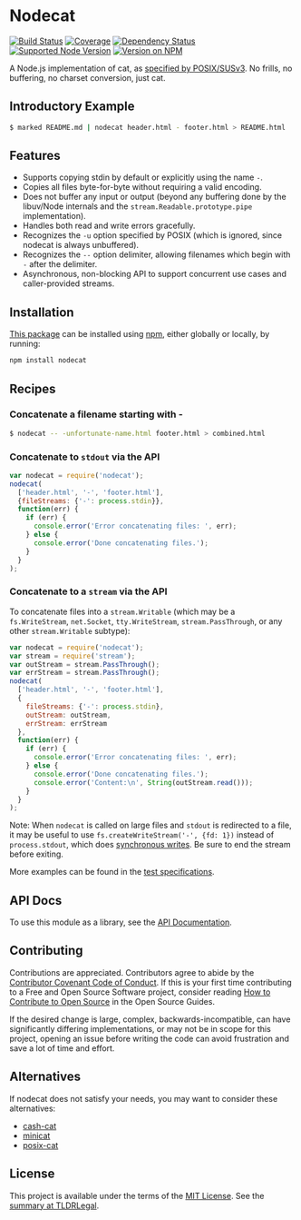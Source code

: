 Nodecat
========

[![Build Status](https://img.shields.io/github/actions/workflow/status/kevinoid/nodecat/node.js.yml?branch=main&style=flat&label=build)](https://github.com/kevinoid/nodecat/actions?query=branch%3Amain)
[![Coverage](https://img.shields.io/codecov/c/github/kevinoid/nodecat.svg?style=flat)](https://codecov.io/github/kevinoid/nodecat?branch=main)
[![Dependency Status](https://img.shields.io/david/kevinoid/nodecat.svg?style=flat)](https://david-dm.org/kevinoid/nodecat)
[![Supported Node Version](https://img.shields.io/node/v/nodecat.svg?style=flat)](https://www.npmjs.com/package/nodecat)
[![Version on NPM](https://img.shields.io/npm/v/nodecat.svg?style=flat)](https://www.npmjs.com/package/nodecat)

A Node.js implementation of cat, as [specified by
POSIX/SUSv3](http://pubs.opengroup.org/onlinepubs/9699919799/utilities/cat.html).
No frills, no buffering, no charset conversion, just cat.

## Introductory Example

```sh
$ marked README.md | nodecat header.html - footer.html > README.html
```

## Features

* Supports copying stdin by default or explicitly using the name `-`.
* Copies all files byte-for-byte without requiring a valid encoding.
* Does not buffer any input or output (beyond any buffering done by the
  libuv/Node internals and the `stream.Readable.prototype.pipe`
  implementation).
* Handles both read and write errors gracefully.
* Recognizes the `-u` option specified by POSIX (which is ignored, since
  nodecat is always unbuffered).
* Recognizes the `--` option delimiter, allowing filenames which begin with
  `-` after the delimiter.
* Asynchronous, non-blocking API to support concurrent use cases and
  caller-provided streams.

## Installation

[This package](https://www.npmjs.com/package/nodecat) can be
installed using [npm](https://www.npmjs.com/), either globally or locally, by
running:

```sh
npm install nodecat
```

## Recipes

### Concatenate a filename starting with -

```sh
$ nodecat -- -unfortunate-name.html footer.html > combined.html
```

### Concatenate to `stdout` via the API

```js
var nodecat = require('nodecat');
nodecat(
  ['header.html', '-', 'footer.html'],
  {fileStreams: {'-': process.stdin}},
  function(err) {
    if (err) {
      console.error('Error concatenating files: ', err);
    } else {
      console.error('Done concatenating files.');
    }
  }
);
```

### Concatenate to a `stream` via the API

To concatenate files into a `stream.Writable` (which may be a
`fs.WriteStream`, `net.Socket`, `tty.WriteStream`, `stream.PassThrough`, or
any other `stream.Writable` subtype):

```js
var nodecat = require('nodecat');
var stream = require('stream');
var outStream = stream.PassThrough();
var errStream = stream.PassThrough();
nodecat(
  ['header.html', '-', 'footer.html'],
  {
    fileStreams: {'-': process.stdin},
    outStream: outStream,
    errStream: errStream
  },
  function(err) {
    if (err) {
      console.error('Error concatenating files: ', err);
    } else {
      console.error('Done concatenating files.');
      console.error('Content:\n', String(outStream.read()));
    }
  }
);
```

Note:  When `nodecat` is called on large files and `stdout` is redirected to a
file, it may be useful to use `fs.createWriteStream('-', {fd: 1})` instead of
`process.stdout`, which does [synchronous
writes](https://nodejs.org/api/process.html#process_process_stdout).  Be sure
to end the stream before exiting.

More examples can be found in the [test
specifications](https://kevinoid.github.io/nodecat/spec).

## API Docs

To use this module as a library, see the [API
Documentation](https://kevinoid.github.io/nodecat/api).

## Contributing

Contributions are appreciated.  Contributors agree to abide by the [Contributor
Covenant Code of
Conduct](https://www.contributor-covenant.org/version/1/4/code-of-conduct.html).
If this is your first time contributing to a Free and Open Source Software
project, consider reading [How to Contribute to Open
Source](https://opensource.guide/how-to-contribute/)
in the Open Source Guides.

If the desired change is large, complex, backwards-incompatible, can have
significantly differing implementations, or may not be in scope for this
project, opening an issue before writing the code can avoid frustration and
save a lot of time and effort.

## Alternatives

If nodecat does not satisfy your needs, you may want to consider these
alternatives:

* [cash-cat](https://www.npmjs.com/package/cash-cat)
* [minicat](https://www.npmjs.com/package/minicat)
* [posix-cat](https://www.npmjs.com/package/posix-cat)

## License

This project is available under the terms of the [MIT License](LICENSE.txt).
See the [summary at TLDRLegal](https://tldrlegal.com/license/mit-license).
